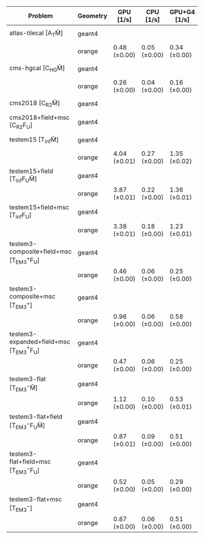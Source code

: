 | Problem                                                        | Geometry |    GPU [1/s] |    CPU [1/s] | GPU+G4 [1/s] | CPU+G4 [1/s] |     G4 [1/s] |
| -------------------------------------------------------------- | -------- | ------------ | ------------ | ------------ | ------------ | ------------ |
| atlas-tilecal [A$_\mathrm{T}$M̃]                               | geant4   |              |              |              |              | 0.07 (±0.00) |
|                                                                | orange   | 0.48 (±0.00) | 0.05 (±0.00) | 0.34 (±0.00) | 0.04 (±0.00) |              |
| cms-hgcal [C$_\mathrm{HG}$M̃]                                  | geant4   |              |              |              |              | 0.03 (±0.00) |
|                                                                | orange   | 0.26 (±0.00) | 0.04 (±0.00) | 0.16 (±0.00) | 0.03 (±0.00) |              |
| cms2018 [C$_\mathrm{R2}$M̃]                                    | geant4   |              |              |              |              | 0.08 (±0.00) |
| cms2018+field+msc [C$_\mathrm{R2}$F$_\mathrm{U}$]              | geant4   |              |              |              |              | 0.04 (±0.00) |
| testem15 [T$_\mathrm{inf}$M̃]                                  | geant4   |              |              |              |              | 0.19 (±0.00) |
|                                                                | orange   | 4.04 (±0.01) | 0.27 (±0.00) | 1.35 (±0.02) | 0.19 (±0.00) |              |
| testem15+field [T$_\mathrm{inf}$F$_\mathrm{U}$M̃]              | geant4   |              |              |              |              | 0.15 (±0.00) |
|                                                                | orange   | 3.87 (±0.01) | 0.22 (±0.00) | 1.36 (±0.01) | 0.17 (±0.00) |              |
| testem15+field+msc [T$_\mathrm{inf}$F$_\mathrm{U}$]            | geant4   |              |              |              |              | 0.12 (±0.00) |
|                                                                | orange   | 3.38 (±0.01) | 0.18 (±0.00) | 1.23 (±0.01) | 0.14 (±0.00) |              |
| testem3-composite+field+msc [T$_\mathrm{EM3}^+$F$_\mathrm{U}$] | geant4   |              |              |              |              | 0.04 (±0.00) |
|                                                                | orange   | 0.46 (±0.00) | 0.06 (±0.00) | 0.25 (±0.00) | 0.05 (±0.00) |              |
| testem3-composite+msc [T$_\mathrm{EM3}^+$]                     | geant4   |              |              |              |              | 0.05 (±0.00) |
|                                                                | orange   | 0.96 (±0.00) | 0.06 (±0.00) | 0.58 (±0.00) | 0.05 (±0.00) |              |
| testem3-expanded+field+msc [T$_\mathrm{EM3}^*$F$_\mathrm{U}$]  | geant4   |              |              |              |              | 0.04 (±0.00) |
|                                                                | orange   | 0.47 (±0.00) | 0.06 (±0.00) | 0.25 (±0.00) | 0.05 (±0.00) |              |
| testem3-flat [T$_\mathrm{EM3}^-$M̃]                            | geant4   |              |              |              |              | 0.10 (±0.00) |
|                                                                | orange   | 1.12 (±0.00) | 0.10 (±0.00) | 0.53 (±0.01) | 0.08 (±0.00) |              |
| testem3-flat+field [T$_\mathrm{EM3}^-$F$_\mathrm{U}$M̃]        | geant4   |              |              |              |              | 0.08 (±0.00) |
|                                                                | orange   | 0.87 (±0.01) | 0.09 (±0.00) | 0.51 (±0.00) | 0.07 (±0.00) |              |
| testem3-flat+field+msc [T$_\mathrm{EM3}^-$F$_\mathrm{U}$]      | geant4   |              |              |              |              | 0.05 (±0.00) |
|                                                                | orange   | 0.52 (±0.00) | 0.05 (±0.00) | 0.29 (±0.00) | 0.05 (±0.00) |              |
| testem3-flat+msc [T$_\mathrm{EM3}^-$]                          | geant4   |              |              |              |              | 0.06 (±0.00) |
|                                                                | orange   | 0.87 (±0.00) | 0.06 (±0.00) | 0.51 (±0.00) | 0.05 (±0.00) |              |
